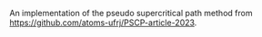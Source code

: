An implementation of the pseudo supercritical path method from https://github.com/atoms-ufrj/PSCP-article-2023.
